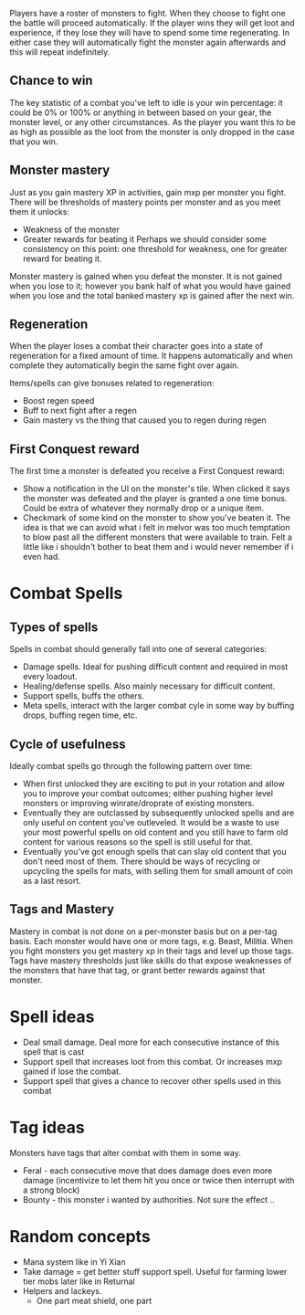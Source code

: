 Players have a roster of monsters to fight. When they choose to fight one the battle will proceed automatically. If the player wins they will get loot and experience, if they lose they will have to spend some time regenerating. In either case they will automatically fight the monster again afterwards and this will repeat indefinitely.

## Chance to win
The key statistic of a combat you've left to idle is your win percentage: it could be 0% or 100% or anything in between based on your gear, the monster level, or any other circumstances. As the player you want this to be as high as possible as the loot from the monster is only dropped in the case that you win.

## Monster mastery
Just as you gain mastery XP in activities, gain mxp per monster you fight. There will be thresholds of mastery points per monster and as you meet them it unlocks:
* Weakness of the monster
* Greater rewards for beating it
Perhaps we should consider some consistency on this point: one threshold for weakness, one for greater reward for beating it.

Monster mastery is gained when you defeat the monster. It is not gained when you lose to it; however you bank half of what you would have gained when you lose and the total banked mastery xp is gained after the next win.

## Regeneration
When the player loses a combat their character goes into a state of regeneration for a fixed amount of time. It happens automatically and when complete they automatically begin the same fight over again.

Items/spells can give bonuses related to regeneration:
- Boost regen speed
- Buff to next fight after a regen
- Gain mastery vs the thing that caused you to regen during regen

## First Conquest reward
The first time a monster is defeated you receive a First Conquest reward:
* Show a notification in the UI on the monster's tile. When clicked it says the monster was defeated and the player is granted a one time bonus. Could be extra of whatever they normally drop or a unique item.
* Checkmark of some kind on the monster to show you've beaten it.
The idea is that we can avoid what i felt in melvor was too much temptation to blow past all the different monsters that were available to train. Felt a little like i shouldn't bother to beat them and i would never remember if i even had.

# Combat Spells
## Types of spells
Spells in combat should generally fall into one of several categories:
* Damage spells. Ideal for pushing difficult content and required in most every loadout.
* Healing/defense spells. Also mainly necessary for difficult content.
* Support spells, buffs the others.
* Meta spells, interact with the larger combat cyle in some way by buffing drops, buffing regen time, etc.
## Cycle of usefulness
Ideally combat spells go through the following pattern over time:
* When first unlocked they are exciting to put in your rotation and allow you to improve your combat outcomes; either pushing higher level monsters or improving winrate/droprate of existing monsters.
* Eventually they are outclassed by subsequently unlocked spells and are only useful on content you've outleveled. It would be a waste to use your most powerful spells on old content and you still have to farm old content for various reasons so the spell is still useful for that.
* Eventually you've got enough spells that can slay old content that you don't need most of them. There should be ways of recycling or upcycling the spells for mats, with selling them for small amount of coin as a last resort.

## Tags and Mastery
Mastery in combat is not done on a per-monster basis but on a per-tag basis. Each monster would have one or more tags, e.g. Beast, Militia. When you fight monsters you get mastery xp in their tags and level up those tags. Tags have mastery thresholds just like skills do that expose weaknesses of the monsters that have that tag, or grant better rewards against that monster.

# Spell ideas
* Deal small damage. Deal more for each consecutive instance of this spell that is cast
* Support spell that increases loot from this combat. Or increases mxp gained if lose the combat.
* Support spell that gives a chance to recover other spells used in this combat

# Tag ideas
Monsters have tags that alter combat with them in some way.
* Feral - each consecutive move that does damage does even more damage (incentivize to let them hit you once or twice then interrupt with a strong block)
* Bounty - this monster i wanted by authorities. Not sure the effect ..

# Random concepts
* Mana system like in Yi Xian
* Take damage = get better stuff support spell. Useful for farming lower tier mobs later like in Returnal
* Helpers and lackeys.
    * One part meat shield, one part